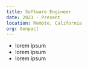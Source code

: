 ```yaml
---
title: Software Engineer 
date: 2023 - Present
location: Remote, California
org: Genpact
---
```


- lorem ipsum
- lorem ipsum
- lorem ipsum
